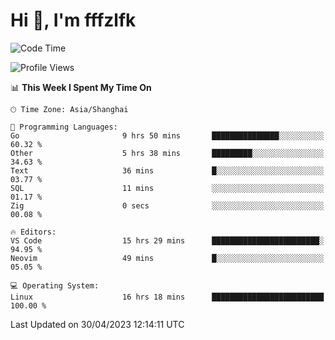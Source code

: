# Hi 👋, I'm fffzlfk

<!--START_SECTION:waka-->
![Code Time](http://img.shields.io/badge/Code%20Time-184%20hrs%2042%20mins-blue)

![Profile Views](http://img.shields.io/badge/Profile%20Views-0-blue)

📊 **This Week I Spent My Time On** 

```text
🕑︎ Time Zone: Asia/Shanghai

💬 Programming Languages: 
Go                       9 hrs 50 mins       ███████████████░░░░░░░░░░   60.32 % 
Other                    5 hrs 38 mins       █████████░░░░░░░░░░░░░░░░   34.63 % 
Text                     36 mins             █░░░░░░░░░░░░░░░░░░░░░░░░   03.77 % 
SQL                      11 mins             ░░░░░░░░░░░░░░░░░░░░░░░░░   01.17 % 
Zig                      0 secs              ░░░░░░░░░░░░░░░░░░░░░░░░░   00.08 % 

🔥 Editors: 
VS Code                  15 hrs 29 mins      ████████████████████████░   94.95 % 
Neovim                   49 mins             █░░░░░░░░░░░░░░░░░░░░░░░░   05.05 % 

💻 Operating System: 
Linux                    16 hrs 18 mins      █████████████████████████   100.00 % 
```


 Last Updated on 30/04/2023 12:14:11 UTC
<!--END_SECTION:waka-->

